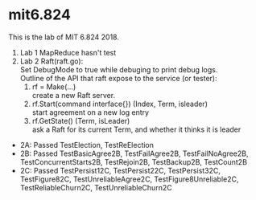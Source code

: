 # mit6.824
This is the lab of MIT 6.824 2018.

1. Lab 1 MapReduce hasn't test
2. Lab 2 Raft(raft.go):  
   Set DebugMode to true while debuging to print debug logs.   
   Outline of the API that raft expose to
   the service (or tester):  
   1. rf = Make(...)  
   create a new Raft server.  
   2. rf.Start(command interface{}) (Index, Term, isleader)  
   start agreement on a new log entry  
   3. rf.GetState() (Term, isLeader)  
   ask a Raft for its current Term, and whether it thinks it is leader
   
  + 2A: Passed TestElection, TestReElection
  + 2B: Passed TestBasicAgree2B, TestFailAgree2B, TestFailNoAgree2B, TestConcurrentStarts2B, TestRejoin2B, TestBackup2B, TestCount2B
  + 2C: Passed TestPersist12C, TestPersist22C, TestPersist32C, TestFigure82C, TestUnreliableAgree2C, TestFigure8Unreliable2C, TestReliableChurn2C, TestUnreliableChurn2C
